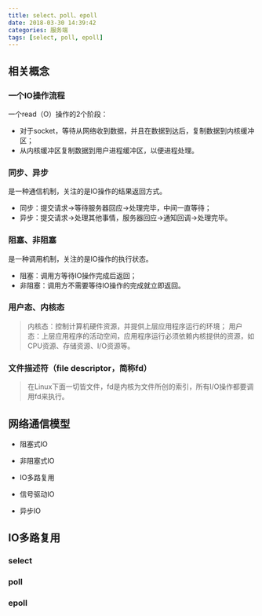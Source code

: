 ```yaml
---
title: select、poll、epoll
date: 2018-03-30 14:39:42
categories: 服务端
tags: [select, poll, epoll]
---
```


## 相关概念

### 一个IO操作流程

一个read（O）操作的2个阶段：

+ 对于socket，等待从网络收到数据，并且在数据到达后，复制数据到内核缓冲区；
+ 从内核缓冲区复制数据到用户进程缓冲区，以便进程处理。

### 同步、异步

是一种通信机制，关注的是IO操作的结果返回方式。

+ 同步：提交请求->等待服务器回应->处理完毕，中间一直等待；
+ 异步：提交请求->处理其他事情，服务器回应->通知回调->处理完毕。

### 阻塞、非阻塞

是一种调用机制，关注的是IO操作的执行状态。

+ 阻塞：调用方等待IO操作完成后返回；
+ 非阻塞：调用方不需要等待IO操作的完成就立即返回。

### 用户态、内核态

> 内核态：控制计算机硬件资源，并提供上层应用程序运行的环境；
> 用户态：上层应用程序的活动空间，应用程序运行必须依赖内核提供的资源，如CPU资源、存储资源、I/O资源等。

### 文件描述符（file descriptor，简称fd）

> 在Linux下面一切皆文件，fd是内核为文件所创的索引，所有I/O操作都要调用fd来执行。

## 网络通信模型

+ 阻塞式IO

+ 非阻塞式IO

+ IO多路复用

+ 信号驱动IO

+ 异步IO

## IO多路复用

### select

### poll

### epoll

